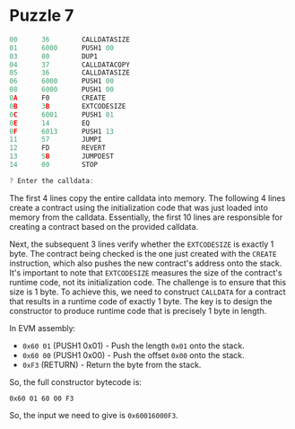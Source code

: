 # Puzzle 7

```js
00      36        CALLDATASIZE
01      6000      PUSH1 00
03      80        DUP1
04      37        CALLDATACOPY
05      36        CALLDATASIZE
06      6000      PUSH1 00
08      6000      PUSH1 00
0A      F0        CREATE
0B      3B        EXTCODESIZE
0C      6001      PUSH1 01
0E      14        EQ
0F      6013      PUSH1 13
11      57        JUMPI
12      FD        REVERT
13      5B        JUMPDEST
14      00        STOP

? Enter the calldata:
```

The first 4 lines copy the entire calldata into memory. The following 4 lines create a contract using the initialization code that was just loaded into memory from the calldata. Essentially, the first 10 lines are responsible for creating a contract based on the provided calldata.

Next, the subsequent 3 lines verify whether the `EXTCODESIZE` is exactly 1 byte. The contract being checked is the one just created with the `CREATE` instruction, which also pushes the new contract's address onto the stack. It's important to note that `EXTCODESIZE` measures the size of the contract's runtime code, not its initialization code. The challenge is to ensure that this size is 1 byte. To achieve this, we need to construct `CALLDATA` for a contract that results in a runtime code of exactly 1 byte. The key is to design the constructor to produce runtime code that is precisely 1 byte in length.

In EVM assembly:

- `0x60 01` (PUSH1 0x01) - Push the length `0x01` onto the stack.
- `0x60 00` (PUSH1 0x00) - Push the offset `0x00` onto the stack.
- `0xF3` (RETURN) - Return the byte from the stack.

So, the full constructor bytecode is:

```
0x60 01 60 00 F3
```

So, the input we need to give is `0x60016000F3`.
